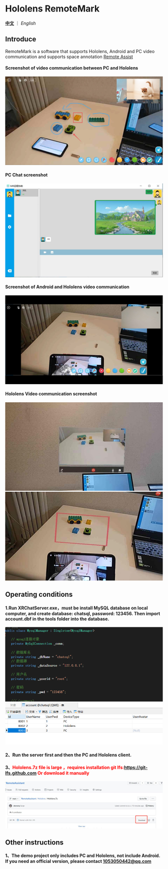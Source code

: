 # Hololens RemoteMark

[**中文**](README.md) ｜ *English*

## Introduce
RemoteMark is a software that supports Hololens, Android and PC video communication and supports space annotation  [Remote Assist](https://docs.microsoft.com/en-us/dynamics365/mixed-reality/remote-assist/ra-overview)

#### Screenshot of video communication between PC and Hololens
![Image text](Image/pc.jpg)
#### PC Chat screenshot
![Image text](Image/pc_chat.jpg)
#### Screenshot of Android and Hololens video communication
![Image text](Image/android.jpg)
#### Hololens Video communication screenshot
![Image text](Image/hls.jpg)
![Image text](Image/hls2.jpg)
## Operating conditions

#### 1.Run XRChatServer.exe，must be install MySQL database on local computer, and create database: chatsql, password: 123456. Then import account.dbf in the tools folder into the database.
![Image text](Image/sqlset.png)
![Image text](Image/SQL.png)
#### 2、Run the server first and then the PC and Hololens client.
#### 3、<font color=red>Hololens.7z  file is large ，requires installation git lfs:https://git-lfs.github.com Or download it manually</font>
![Image text](Image/hlsload.jpg)
## Other instructions
#### 1、The demo project only includes PC and Hololens, not include Android. If you need an official version, please contact 1053050442@qq.com
